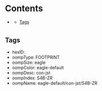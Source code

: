 



Contents
========

* [](#)
	* [Tags](#tags)

# 

## Tags

- hexID: 
- oompType: FOOTPRINT
- oompSize: eagle
- oompColor: eagle-default
- oompDesc: con-jst
- oompIndex: S4B-ZR
- oompName: eagle-default/con-jst/S4B-ZR

